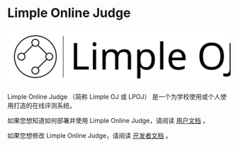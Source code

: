 # Limple Online Judge

<p align="center"><img src="logo2.svg"></p>

Limple Online Judge （简称 Limple OJ 或 LPOJ） 是一个为学校使用或个人使用打造的在线评测系统。

如果您想知道如何部署并使用 Limple Online Judge，请阅读 [用户文档](docs/user/index.md) 。

如果您想修改 Limple Online Judge，请阅读 [开发者文档](docs/developer/index.mds) 。